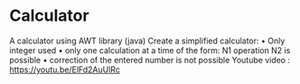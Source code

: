 # Calculator
A calculator using AWT library (java)
Create a simplified calculator:
• Only integer used
• only one calculation at a time of the form: N1 operation N2 is possible
• correction of the entered number is not possible
Youtube video : https://youtu.be/ElFd2AuUlRc
